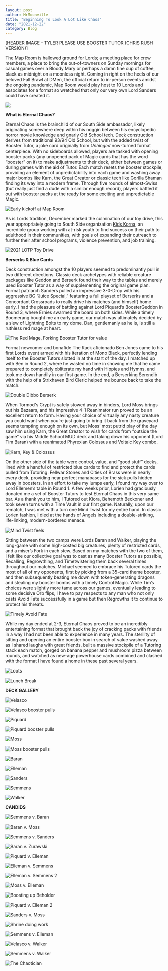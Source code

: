 ```yaml
---
layout: post
author: MrMoonville
title: "Beginning To Look A Lot Like Chaos"
date: "2021-12-22"
category: Blog
---
```


[HEADER IMAGE - TYLER PLEASE USE BOOSTER TUTOR (CHRIS RUSH VERSION)]

The Map Room is hallowed ground for Lords; a meeting place for crew members, a place to bring the out-of-towners on Sunday mornings for casual games over a Bloody Mary or perhaps a damn fine cup of coffee, black as midnight on a moonless night. Coming in right on the heels of our beloved Fall Brawl at DMen, the official return to in-person events amidst the ongoing pandemic, Map Room would play host to 10 Lords and associates for a format so wretched that only our very own Lord Sanders could have created it.

![](/assets/images/christmaschaos/thearm.png)

**What is Eternal Chaos?**

Eternal Chaos is the brainchild of our South Side ambassador, likely originating somewhere deep within his noggin between his encyclopedic horror movie knowledge and gnarly Old School tech. Deck construction derives from traditional 93/94 Old School, but with the added twist of Booster Tutor, a joke card originally from *Unhinged* now-turned format centerpiece. With no sideboards allowed, players are tasked with opening booster packs (any unopened pack of Magic cards that has the word “booster” on it) to make adjustments to their deck, either between games or during games with the aid of Tutor. Each match resets the booster stockpile, providing an element of unpredictability into each game and washing away major bombs like Karn, the Great Creator or classic tech like Gorilla Shaman finding its way into a modern frame. Through five rounds of almost-Swiss (but really just find a dude with a similar enough record), players battled it out with booster packs at the ready for some exciting and unpredictable Magic.

![Early kickoff at Map Room](/assets/images/christmaschaos/roundone.jpg)

As is Lords tradition, December marked the culmination of our toy drive, this year appropriately going to South Side organization [Kids Korna](http://www.thekidzkorna.com/), an incredible group working with at-risk youth to find success on their path to adulthood in their communities, with goals of expanding their outreach to further their after school programs, violence prevention, and job training.

![2021 LOTP Toy Drive](/assets/images/christmaschaos/toyhaul.jpg)

**Berserks & Blue Cards**

Deck construction amongst the 10 players seemed to predominantly pull in two different directions. Classic deck archetypes with reliable creature packages like Geddon and Berserk found their way to the tables and merely used Booster Tutor as a way of supplementing the original game plan. Format patriarch Sanders pulled an impressive 3-0-Drop with his aggressive BG “Juice Special,” featuring a full playset of Berserks and a Concordant Crossroads to really drive his matches (and himself) home early. I had the pleasure of battling against Lord Piquard’s BoosterGeddon in Round 3, where Ernies swarmed the board on both sides. While a timely Boomerang bought me an early game, our match was ultimately decided by a slew of Lightning Bolts to my dome. Dan, gentlemanly as he is, is still a ruthless red mage at heart.

![The Red Mage, Forking Booster Tutor for value](/assets/images/christmaschaos/fork.jpg)

Format newcomer and bonafide The Rack aficionado Ben Jones came to his first Lords event armed with his iteration of Mono Black, perfectly lending itself to the Booster Tutors slotted in at the start of the day. I matched up with Ben in Round 2, where he wasted no time in showing me that he came prepared to completely obliterate my hand with Hippies and Hymns, and took me down handily in our first game. In the end, a Berserking Serendib with the help of a Strixhaven Bird Cleric helped me bounce back to take the match.

![Double Dibbo Berserk](/assets/images/christmaschaos/doubleberserk.jpg)

When Tormod's Crypt is safely stowed away in binders, Lord Moss brings out his Bazaars, and his impressive 4-1 Reanimator run proved to be an excellent return to form. Having your choice of virtually any nasty creature you could want when you’re just going to bring it back from the graveyard seems tempting enough on its own, but Moss’ most putrid play of the day saw him using Karn, the Great Creator to wish for cards from “outside the game” via his Middle School MUD deck and taking down his opponent (Lord Tim Baran) with a reanimated Phyrexian Colossus and Voltaic Key combo.

![Karn, Key & Colossus](/assets/images/christmaschaos/colossus.jpg)

On the other side of the table were control, value, and “good stuff” decks, lined with a handful of restricted blue cards to find and protect the cards pulled from Tutoring. Fellwar Stones and Cities of Brass were in nearly every deck, providing near perfect manabases for the sick pulls hidden away in boosters. In an effort to take my lumps early, I found my way over to Lord Ellemen’s table in Round 1. A few weeks prior, Lorien had graciously donated me a set of Booster Tutors to test Eternal Chaos in this very same bar. As a thank you to him, I Tutored out Kiora, Behemoth Beckoner and took seven turns with a Time Vault in our first game. Naturally, upon our rematch, I was met with a turn one Mind Twist for my entire hand. In classic Lorien fashion, I died at the hands of Angels including a double-striking, life-linking, modern-bordered menace.

![Mind Twist feels](/assets/images/christmaschaos/twisted.jpg)

Sitting between the two camps were Lords Baran and Walker, playing the long-game with some high-costed big creatures, plenty of restricted cards, and a miser’s Fork in each stew. Based on my matches with the two of them, I felt like our collective goal was to cast as many Booster Tutors as possible, Recalling, Regrowthing, and Timetwistering them back several times throughout our matches. Michael seemed to embrace his Tutored cards the most of all of my opponents, first by picking from a 35-card theme booster, and then subsequently beating me down with token-generating dragons and stealing my booster bombs with a timely Control Magic. While Tim’s choices were slightly more tame across our games, eventually leading to some decisive Orb flips, I have to pay respects to any man who not only casts Avoid Fate successfully in a game but then Regrowths it to continue to protect his threats.

![Timely Avoid Fate](/assets/images/christmaschaos/baranvelasco.jpg)

While my day ended at 2-3, Eternal Chaos proved to be an incredibly entertaining format that brought back the joy of cracking packs with friends in a way I had not been able to experience in many years. The sterility of sitting and opening an entire booster box in search of value washed away as I shared laughs with great friends, built a massive stockpile of a Tutoring stack each match, gorged on banana pepper and mushroom pizza between rounds, and watched as new-age powerhouse cards combined and clashed with the format I have found a home in these past several years.

![Loots](/assets/images/christmaschaos/loots.jpg)

![Lunch Break](/assets/images/christmaschaos/pizzatoys.jpg)

**DECK GALLERY**

![Velasco](/assets/images/christmaschaos/decklists/velasco.jpg)

![Velasco booster pulls](/assets/images/christmaschaos/decklists/velascopulls.jpg)

![Piquard](/assets/images/christmaschaos/decklists/piquard.jpg)

![Piquard booster pulls](/assets/images/christmaschaos/decklists/piquardopulls.jpg)

![Moss](/assets/images/christmaschaos/decklists/moss.jpg)

![Moss booster pulls](/assets/images/christmaschaos/decklists/mosspulls.jpg)

![Baran](/assets/images/christmaschaos/decklists/baran.jpg)

![Elleman](/assets/images/christmaschaos/decklists/elleman.jpg)

![Sanders](/assets/images/christmaschaos/decklists/sanders.jpg)

![Semmens](/assets/images/christmaschaos/decklists/semmens.jpg)

![Walker](/assets/images/christmaschaos/decklists/walker.jpg)

**CANDIDS**

![Semmens v. Baran](/assets/images/christmaschaos/candids/semmensbaran.jpg)

![Baran v. Moss](/assets/images/christmaschaos/candids/baranmoss.jfif)

![Semmens v. Sanders](/assets/images/christmaschaos/candids/semmenssanders.jpg)

![Baran v. Zurawski](/assets/images/christmaschaos/candids/baranscatman.jfif)

![Piquard v. Elleman](/assets/images/christmaschaos/candids/piquardelleman.jfif)

![Elleman v. Semmens](/assets/images/christmaschaos/candids/ellemansemmens.jpg)

![Elleman v. Semmens 2](/assets/images/christmaschaos/candids/ellemansemmens2.jpg)

![Moss v. Elleman](/assets/images/christmaschaos/candids/mosselleman.jpg)

![Boosting up Beholder](/assets/images/christmaschaos/candids/mosswalker.jpg)

![Piquard v. Elleman 2](/assets/images/christmaschaos/candids/piquardelleman2.jpg)

![Sanders v. Moss](/assets/images/christmaschaos/candids/sandersmoss.jpg)

![Shrine doing work](/assets/images/christmaschaos/candids/sandersshrine.jpg)

![Semmens v. Elleman](/assets/images/christmaschaos/candids/semmenselleman.jpg)

![Velasco v. Walker](/assets/images/christmaschaos/candids/velascowalker.jpg)

![Semmens v. Walker](/assets/images/christmaschaos/candids/semmenswalker.jpg)

![The Chaotician](/assets/images/christmaschaos/candids/chaotician.jpg)

